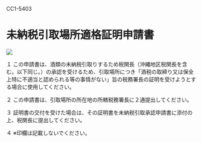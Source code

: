 CC1-5403

# 未納税引取場所適格証明申請書

![](https://www.nta.go.jp/tmp/78c7b42e-9e5f-4e96-b9dd-584cc05ae02c/images/390ec06de96a130d332df841e76b5eeb392043f245292a20b55702f673984815.jpg)

１ この申請書は、酒類の未納税引取りするため税関長（沖縄地区税関長を含む。以下同じ。）の承認を受けるため、引取場所につき「酒税の取締り又は保全上特に不適当と認められる等の事情がない」旨の税務署長の証明を受けようとする場合に使用してください。

２ この申請書は、引取場所の所在地の所轄税務署長に２通提出してください。

３ 証明書の交付を受けた場合は、その証明書を未納税引取承認申請書に添付の上、税関長に提出してください。

４ ※印欄は記載しないでください。